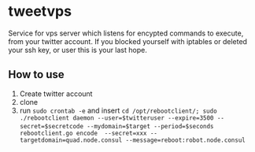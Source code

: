 # tweetvps
Service for vps server which listens for encypted commands to execute, from your twitter account. If you blocked yourself with iptables or deleted your ssh key, or user this is your last hope.


## How to use
1. Create twitter account
1. clone
1. run `sudo crontab -e` and insert 
`cd /opt/rebootclient/;
sudo ./rebootclient daemon --user=$twitteruser --expire=3500 --secret=$secretcode --mydomain=$target --period=$seconds`
` rebootclient.go encode  --secret=xxx --targetdomain=quad.node.consul --message=reboot:robot.node.consul`
